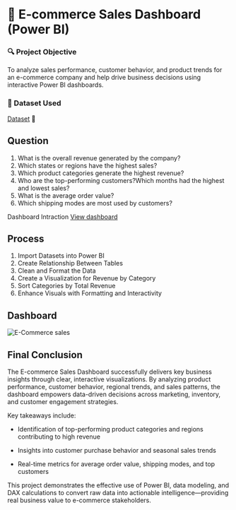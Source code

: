 # 🛒 E-commerce Sales Dashboard (Power BI)

### 🔍 Project Objective
To analyze sales performance, customer behavior, and product trends for an e-commerce company and help drive business decisions using interactive Power BI dashboards.
###  📁 Dataset Used
<a href="https://github.com/siddhantongithub/Data-analysis-/blob/main/Details.csv">
<a href="https://github.com/siddhantongithub/Data-analysis-/blob/main/Orders.csv">Dataset</a> 📁


  
## Question
 1. What is the overall revenue generated by the company?
 2. Which states or regions have the highest sales?
 3. Which product categories generate the highest revenue?
 4. Who are the top-performing customers?Which months had the highest and lowest sales? 
 5. What is the average order value?
 6. Which shipping modes are most used by customers?

Dashboard Intraction <a href="https://github.com/siddhantongithub/Data-analysis-/blob/main/E-Commerce%20sales%20.png">View dashboard</a> 

## Process
1. Import Datasets into Power BI
2. Create Relationship Between Tables
3. Clean and Format the Data
4. Create a Visualization for Revenue by Category
5. Sort Categories by Total Revenue
6. Enhance Visuals with Formatting and Interactivity

## Dashboard
![E-Commerce sales ](https://github.com/user-attachments/assets/240997c9-c90b-4da4-8c4f-ea7e2f5ec22b)


## Final Conclusion
The E-commerce Sales Dashboard successfully delivers key business insights through clear, interactive visualizations. By analyzing product performance, customer behavior, regional trends, and sales patterns, the dashboard empowers data-driven decisions across marketing, inventory, and customer engagement strategies.

Key takeaways include:

* Identification of top-performing product categories and regions contributing to high revenue

* Insights into customer purchase behavior and seasonal sales trends

* Real-time metrics for average order value, shipping modes, and top customers

This project demonstrates the effective use of Power BI, data modeling, and DAX calculations to convert raw data into actionable intelligence—providing real business value to e-commerce stakeholders.
